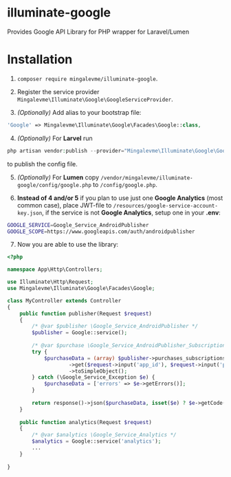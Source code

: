 # illuminate-google
Provides  Google API Library for PHP wrapper for Laravel/Lumen

# Installation

1. ```composer require mingalevme/illuminate-google```.

2. Register the service provider ```Mingalevme\Illuminate\Google\GoogleServiceProvider```.

3. *(Optionally)* Add alias to your bootstrap file:
```php
'Google' => Mingalevme\Illuminate\Google\Facades\Google::class,
```

4. *(Optionally)* For **Larvel** run
```php
php artisan vendor:publish --provider="Mingalevme\Illuminate\Google\GoogleServiceProvider" --tag="config"
``` 
to publish the config file.

5. *(Optionally)* For **Lumen** copy ```/vendor/mingalevme/illuminate-google/config/google.php``` to ```/config/google.php```.

6. **Instead of 4 and/or 5** if you plan to use just one **Google Analytics** (most common case), place JWT-file to ```/resources/google-service-account-key.json```, if the service is not **Google Analytics**, setup one in your **.env**:
```bash
GOOGLE_SERVICE=Google_Service_AndroidPublisher
GOOGLE_SCOPE=https://www.googleapis.com/auth/androidpublisher
```

7. Now you are able to use the library:
```php
<?php

namespace App\Http\Controllers;

use Illuminate\Http\Request;
use Mingalevme\Illuminate\Google\Facades\Google;

class MyController extends Controller
{
    public function publisher(Request $request)
    {
        /* @var $publisher \Google_Service_AndroidPublisher */
        $publisher = Google::service();
        
        /* @var $purchase \Google_Service_AndroidPublisher_SubscriptionPurchase */
        try {
            $purchaseData = (array) $publisher->purchases_subscriptions
                    ->get($request->input('app_id'), $request->input('product_id'), $request->input('purchase_token'))
                    ->toSimpleObject();
        } catch (\Google_Service_Exception $e) {
            $purchaseData = ['errors' => $e->getErrors()];
        }
        
        return response()->json($purchaseData, isset($e) ? $e->getCode() : 200);
    }
    
    public function analytics(Request $request)
    {
        /* @var $analytics \Google_Service_Analytics */
        $analytics = Google::service('analytics');
        ...
    }
    
}
```
